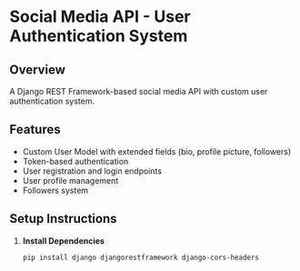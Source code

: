 # Social Media API - User Authentication System

## Overview
A Django REST Framework-based social media API with custom user authentication system.

## Features
- Custom User Model with extended fields (bio, profile picture, followers)
- Token-based authentication
- User registration and login endpoints
- User profile management
- Followers system

## Setup Instructions

1. **Install Dependencies**
   ```bash
   pip install django djangorestframework django-cors-headers
